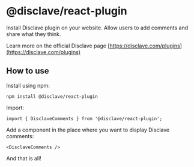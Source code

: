 # @disclave/react-plugin

Install Disclave plugin on your website. Allow users to add comments and share what they think.

Learn more on the official Disclave page [https://disclave.com/plugins](https://disclave.com/plugins)

## How to use

Install using npm:

```
npm install @disclave/react-plugin
```

Import:

```
import { DisclaveComments } from '@disclave/react-plugin';
```

Add a component in the place where you want to display Disclave comments:

```
<DisclaveComments />
```

And that is all!
